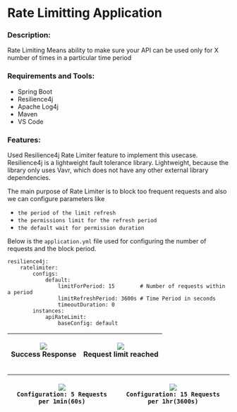 # Rate Limitting Application 

### Description:

Rate Limiting Means ability to make sure your API can be used only for X number of times in a particular time period

### Requirements and Tools:

- Spring Boot
- Resilience4j     
- Apache Log4j
- Maven      
- VS Code

### Features:

Used Resilience4j Rate Limiter feature to implement this usecase. Resilience4j is a lightweight fault tolerance library. Lightweight, because the library only uses Vavr, which does not have any other external library dependencies.

The main purpose of Rate Limiter is to block too frequent requests and also we can configure parameters like 
- `the period of the limit refresh`
- `the permissions limit for the refresh period`
- `the default wait for permission duration`

Below is the `application.yml` file used for configuring the number of requests and the block period.

```
resilience4j:
    ratelimiter:
        configs:
            default:
                limitForPeriod: 15        # Number of requests within a period
                limitRefreshPeriod: 3600s # Time Period in seconds
                timeoutDuration: 0
        instances:
            apiRateLimit:
                baseConfig: default 
```


| <p align="center"><img src="https://user-images.githubusercontent.com/37957322/120439607-54cf7d80-c3a0-11eb-8780-6b3f1ed21949.png"/><br/>Success Response</p> |<p align="center"><img src="https://user-images.githubusercontent.com/37957322/120439614-56994100-c3a0-11eb-9f9c-54ccc70f02ad.png"/><br/>Request limit reached</p> | 
|--|--|
                

| <p align="center"><img src="https://user-images.githubusercontent.com/37957322/120439899-aa0b8f00-c3a0-11eb-99ba-b72e0c182bc9.png"/><br/>`Configuration: 5 Requests per 1min(60s)`</p> |<p align="center"><img src="https://user-images.githubusercontent.com/37957322/120439907-abd55280-c3a0-11eb-9380-4a29d2b6629b.png"/><br/>`Configuration: 15 Requests per 1hr(3600s)`</p> | 
|--|--|

